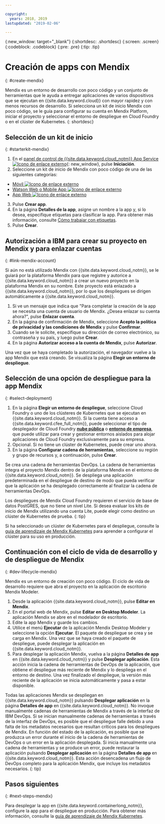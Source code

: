 ```yaml
---

copyright:
  years: 2018, 2019
lastupdated: "2019-02-06"

---
```


{:new_window: target="_blank"}
{:shortdesc: .shortdesc}
{:screen: .screen}
{:codeblock: .codeblock}
{:pre: .pre}
{:tip: .tip}

# Creación de apps con Mendix
{: #create-mendix}

Mendix es un entorno de desarrollo con poco código y un conjunto de herramientas que le ayuda a entregar aplicaciones de varios dispositivos que se ejecutan en {{site.data.keyword.cloud}} con mayor rapidez y con menos recursos de desarrollo. Si selecciona un kit de inicio Mendix con poco código, se le guía para configurar su cuenta en Mendix Platform, iniciar el proyecto y seleccionar el entorno de despliegue en Cloud Foundry o en el clúster de Kubernetes.
{: shortdesc}

## Selección de un kit de inicio
{: #starterkit-mendix}

1. En el [panel de control de {{site.data.keyword.cloud_notm}} App Service ![Icono de enlace externo](../../icons/launch-glyph.svg "Icono de enlace externo")](https://{DomainName}/developer/appservice/dashboard){: new_window}, pulse **Iniciación**.
2. Seleccione un kit de inicio de Mendix con poco código de una de las siguientes categorías:
  * [Móvil ![Icono de enlace externo](../../icons/launch-glyph.svg "Icono de enlace externo")](https://{DomainName}/developer/appservice/starter-kits/mendix-mobile-app)
  * [Watson Web o Mobile App ![Icono de enlace externo](../../icons/launch-glyph.svg "Icono de enlace externo")](https://{DomainName}/developer/appservice/starter-kits/mendix-web-or-mobile-app-with-watson)
  * [App Web ![Icono de enlace externo](../../icons/launch-glyph.svg "Icono de enlace externo")](https://{DomainName}/developer/appservice/starter-kits/mendix-web-app)
3. Pulse **Crear app**.
4. En la página **Detalles de la app**, asigne un nombre a la app y, si lo desea, especifique etiquetas para clasificar la app. Para obtener más información, consulte [Cómo trabajar con etiquetas](/docs/resources/tagging_resources.html#tag).
5. Pulse **Crear**.


## Autorización a IBM para crear su proyecto en Mendix y para enlazar cuentas
{: #link-mendix-account}

Si aún no está utilizado Mendix con {{site.data.keyword.cloud_notm}}, se le guiará por la plataforma Mendix para que registre y autorice a {{site.data.keyword.cloud_notm}} a crear un nuevo proyecto en la plataforma Mendix en su nombre. Este proyecto está enlazado a {{site.data.keyword.cloud_notm}}, por lo que los despliegues se dirigen automáticamente a {{site.data.keyword.cloud_notm}}.

1. Si ve un mensaje que indica que "Para completar la creación de la app se necesita una cuenta de usuario de Mendix. ¿Desea enlazar su cuenta ahora?", pulse **Enlazar cuenta**.
2. En la página de confirmación de Mendix, seleccione **Acepto la política de privacidad y las condiciones de Mendix** y pulse **Confirmar**.
3. Cuando se le solicite, especifique su dirección de correo electrónico, su contraseña y su país, y luego pulse **Crear**.
4. En la página **Autorizar acceso a la cuenta de Mendix**, pulse **Autorizar**.

Una vez que se haya completado la autorización, el navegador vuelve a la app Mendix que está creando. Se visualiza la página **Elegir un entorno de despliegue**.

## Selección de una opción de despliegue para la app Mendix
{: #select-deployment}

1. En la página **Elegir un entorno de despliegue**, seleccione Cloud Foundry o uno de los clústeres de Kubernetes que se ejecutan en {{site.data.keyword.cloud_notm}}. Si la cuenta tiene acceso a {{site.data.keyword.cfee_full_notm}}, puede seleccionar el tipo de desplegador de Cloud Foundry **[nube pública](/docs/cloud-foundry-public/about-cf.html#about-cf)** o **[entorno de empresa](/docs/cloud-foundry-public/cfee.html#cfee)**, que puede utilizar para crear y gestionar entornos aislados para alojar aplicaciones de Cloud Foundry exclusivamente para su empresa.
2. Opcional. Si no tiene un clúster de Kubernetes, puede crear uno ahora.
3. En la página **Configurar cadena de herramientas**, seleccione su región y grupo de recursos y, a continuación, pulse **Crear**.

Se crea una cadena de herramientas DevOps. La cadena de herramientas integra el proyecto Mendix dentro de la plataforma Mendix en el entorno de {{site.data.keyword.cloud_notm}}. Se despliega una aplicación predeterminada en el despliegue de destino de modo que pueda verificar que la aplicación se ha desplegado correctamente al finalizar la cadena de herramientas DevOps.

Los despliegues de Mendix Cloud Foundry requieren el servicio de base de datos PostGRES, que no tiene un nivel Lite. Si desea evaluar los kits de inicio de Mendix utilizando una cuenta Lite, puede elegir como destino un clúster de Kubernetes de prueba.
{: tip}

Si ha seleccionado un clúster de Kubernetes para el despliegue, consulte la [guía de aprendizaje de Mendix Kubernetes](/docs/apps/tutorials/tutorial_mendix_kubernetes.html#deploy-mendix-kube) para aprender a configurar el clúster para su uso en producción.


## Continuación con el ciclo de vida de desarrollo y de despliegue de Mendix
{: #dev-lifecycle-mendix}

Mendix es un entorno de creación con poco código. El ciclo de vida de desarrollo requiere que abra el proyecto en la aplicación de escritorio Mendix Modeler.

1. Desde la aplicación {{site.data.keyword.cloud_notm}}, pulse **Editar en Mendix**.
2. En el portal web de Mendix, pulse **Editar en Desktop Modeler**.
  La aplicación Mendix se abre en el modelador de escritorio.
3. Edite la app Mendix y guarde los cambios.
4. Utilice el menú **Ejecutar** de la aplicación Mendix Desktop Modeler y seleccione la opción **Ejecutar**.
  El paquete de despliegue se crea y se carga en Mendix. Una vez que se haya creado el paquete de despliegue, puede desplegar la aplicación en {{site.data.keyword.cloud_notm}}.
5. Para desplegar la aplicación Mendix, vuelva a la página **Detalles de app** en {{site.data.keyword.cloud_notm}} y pulse **Desplegar aplicación**.
  Esta acción inicia la cadena de herramientas de DevOps de la aplicación, que obtiene el despliegue más reciente de Mendix y lo despliega en el entorno de destino. Una vez finalizado el despliegue, la versión más reciente de la aplicación se inicia automáticamente y pasa a estar disponible.

Todas las aplicaciones Mendix se despliegan en {{site.data.keyword.cloud_notm}} pulsando **Desplegar aplicación** en la página **Detalles de app** en {{site.data.keyword.cloud_notm}}. No invoque manualmente cadenas de herramientas de Mendix a través de la interfaz de IBM DevOps. Si se inician manualmente cadenas de herramientas a través de la interfaz de DevOps, es posible que el despliegue falle debido a una falta de los metadatos necesarios que resultan críticos para los despliegues de Mendix. En función del estado de la aplicación, es posible que se produzca un error durante el inicio de la cadena de herramientas de DevOps o un error en la aplicación desplegada. Si inicia manualmente una cadena de herramientas y se produce un error, puede restaurar la aplicación pulsando **Desplegar aplicación** en la página **Detalles de app** en {{site.data.keyword.cloud_notm}}. Esta acción desencadena un flujo de DevOps completo para la aplicación Mendix, que incluye los metadatos necesarios.
{: tip}

## Pasos siguientes 
{: #next-steps-mendix}

Para desplegar la app en {{site.data.keyword.containerlong_notm}}, configure la app para el despliegue en producción. Para obtener más información, consulte la [guía de aprendizaje de Mendix Kubernetes](/docs/apps/tutorials/tutorial_mendix_kubernetes.html#deploy-mendix-kube). 

